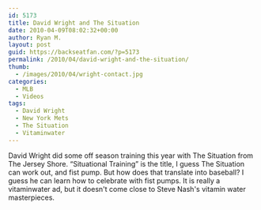 ```yaml
---
id: 5173
title: David Wright and The Situation
date: 2010-04-09T08:02:32+00:00
author: Ryan M.
layout: post
guid: https://backseatfan.com/?p=5173
permalink: /2010/04/david-wright-and-the-situation/
thumb:
  - /images/2010/04/wright-contact.jpg
categories:
  - MLB
  - Videos
tags:
  - David Wright
  - New York Mets
  - The Situation
  - Vitaminwater
---
```


<div class="entry">
  <p>
  </p>

  <p>
    David Wright did some off season training this year with The Situation from The Jersey Shore. &#8220;Situational Training&#8221; is the title, I guess The Situation can work out, and fist pump. But how does that translate into baseball? I guess he can learn how to celebrate with fist pumps. It is really a vitaminwater ad, but it doesn't come close to Steve Nash's vitamin water masterpieces.
  </p>
</div>
